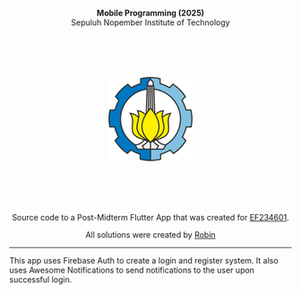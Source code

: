 <p align="center"><b>Mobile Programming (2025)</b><br>Sepuluh Nopember Institute of Technology</p>

<p align="center"><img src="https://raw.githubusercontent.com/Rubinskiy/IF184202-Data-Structures/main/its.png" style="transform: scale(0.5);"></p>
  
<p align="center">Source code to a Post-Midterm Flutter App that was created for <a href="#">EF234601</a>.</p>
<p align="center">All solutions were created by <a href="https://github.com/Rubinskiy">Robin</a></p>

<hr>

This app uses Firebase Auth to create a login and register system.
It also uses Awesome Notifications to send notifications to the user upon successful login.